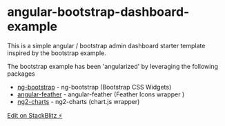 # angular-bootstrap-dashboard-example
This is a simple angular / bootstrap admin dashboard starter template inspired by the bootstrap example. 

The bootstrap example has been 'angularized' by leveraging the following packages

+ [ng-bootstrap](https://ng-bootstrap.github.io/#/home) - ng-bootstrap (Bootstrap CSS Widgets)
+ [angular-feather](https://github.com/michaelbazos/angular-feather) - angular-feather (Feather Icons wrapper )
+ [ng2-charts](https://github.com/valor-software/ng2-charts) - ng2-charts (chart.js wrapper)


[Edit on StackBlitz ⚡️](https://stackblitz.com/edit/angular-ihrosj)